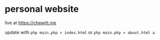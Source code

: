 # personal website

live at https://chewitt.me

update with `php main.php > index.html` or `php main.php > about.html a`
